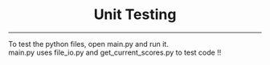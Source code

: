 <center><h1><b>Unit Testing</b></h1></center>
<hr>
To test the python files, open main.py and run it.<br>
main.py uses file_io.py and get_current_scores.py to test code !!
